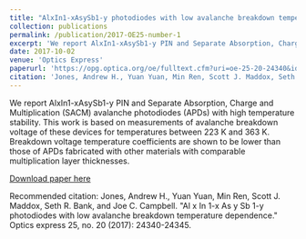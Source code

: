 ```yaml
---
title: "AlxIn1-xAsySb1-y photodiodes with low avalanche breakdown temperature dependence"
collection: publications
permalink: /publication/2017-OE25-number-1
excerpt: 'We report AlxIn1-xAsySb1-y PIN and Separate Absorption, Charge and Multiplication (SACM) avalanche photodiodes (APDs) with high temperature stability. This work is based on measurements of avalanche breakdown voltage of these devices for temperatures between 223 K and 363 K. Breakdown voltage temperature coefficients are shown to be lower than those of APDs fabricated with other materials with comparable multiplication layer thicknesses.'
date: 2017-10-02
venue: 'Optics Express'
paperurl: 'https://opg.optica.org/oe/fulltext.cfm?uri=oe-25-20-24340&id=373694'
citation: 'Jones, Andrew H., Yuan Yuan, Min Ren, Scott J. Maddox, Seth R. Bank, and Joe C. Campbell. "Al x In 1-x As y Sb 1-y photodiodes with low avalanche breakdown temperature dependence." Optics express 25, no. 20 (2017): 24340-24345.'
---
```

We report AlxIn1-xAsySb1-y PIN and Separate Absorption, Charge and Multiplication (SACM) avalanche photodiodes (APDs) with high temperature stability. This work is based on measurements of avalanche breakdown voltage of these devices for temperatures between 223 K and 363 K. Breakdown voltage temperature coefficients are shown to be lower than those of APDs fabricated with other materials with comparable multiplication layer thicknesses. 

[Download paper here](https://opg.optica.org/oe/fulltext.cfm?uri=oe-25-20-24340&id=373694)

Recommended citation: Jones, Andrew H., Yuan Yuan, Min Ren, Scott J. Maddox, Seth R. Bank, and Joe C. Campbell. "Al x In 1-x As y Sb 1-y photodiodes with low avalanche breakdown temperature dependence." Optics express 25, no. 20 (2017): 24340-24345.
